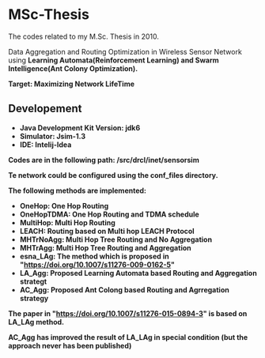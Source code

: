 # MSc-Thesis
The codes related to my M.Sc. Thesis in 2010.

Data Aggregation and Routing Optimization in Wireless Sensor Network using <b>Learning Automata(Reinforcement Learning)<b> and <b>Swarm Intelligence(Ant Colony Optimization)<b>.
  
<b>Target<b>: Maximizing Network LifeTime

## Developement
- Java Development Kit Version: jdk6
- Simulator: Jsim-1.3
- IDE: Intelij-Idea 

Codes are in the following path:  /src/drcl/inet/sensorsim

Te network could be configured using the conf_files directory. 

The following methods are implemented:

- OneHop: One Hop Routing
- OneHopTDMA: One Hop Routing and TDMA schedule
- MultiHop: Multi Hop Routing
- LEACH: Routing based on Multi hop LEACH Protocol
- MHTrNoAgg: Multi Hop Tree Routing and No Aggregation
- MHTrAgg: Multi Hop Tree Routing and  Aggregation
- esna_LAg: The method which is proposed in "https://doi.org/10.1007/s11276-009-0162-5"
- LA_Agg: Proposed Learning Automata based Routing and Aggregation strategt
- AC_Agg: Proposed Ant Colong based Routing and Agrregation strategy

The paper in "https://doi.org/10.1007/s11276-015-0894-3" is based on LA_LAg method. 

AC_Agg has improved the result of LA_LAg in special condition (but the approach never has been published)
